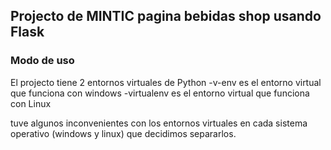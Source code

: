 ## Projecto de MINTIC pagina bebidas shop usando Flask

### Modo de uso
El projecto tiene 2 entornos virtuales de Python
-v-env es el entorno virtual que funciona con windows
-virtualenv es el entorno virtual que funciona con Linux

tuve algunos inconvenientes con los entornos virtuales en cada sistema operativo (windows y linux) que decidimos separarlos.